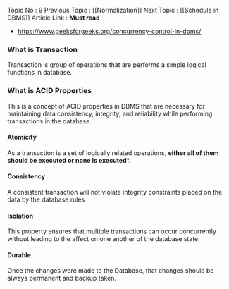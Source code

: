Topic No : 9
Previous Topic : [[Normalization]]
Next Topic : [[Schedule in DBMS]]
Article Link : **Must read**
- https://www.geeksforgeeks.org/concurrency-control-in-dbms/
### What is Transaction
Transaction is group of operations that are performs a simple logical functions in database.
### What is ACID Properties
This is a concept of ACID properties in DBMS that are necessary for maintaining data consistency, integrity, and reliability while performing transactions in the database.
#### Atomicity
As a transaction is a set of logically related operations, **either all of them should be executed or none is executed***.
#### Consistency
A consistent transaction will not violate integrity constraints placed on the data by the database rules
#### Isolation
This property ensures that multiple transactions can occur concurrently without leading to the affect on one another of the database state.
#### Durable 
Once the changes were made to the Database, that changes should be always permanent and backup taken.